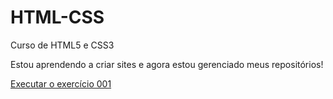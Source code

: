 # HTML-CSS
 Curso de HTML5 e CSS3

Estou aprendendo a criar sites e agora estou gerenciado meus repositórios!


<p><a href="https://funkyeahbr.github.io/HTML-CSS/">Executar o exercício 001 </a></p>